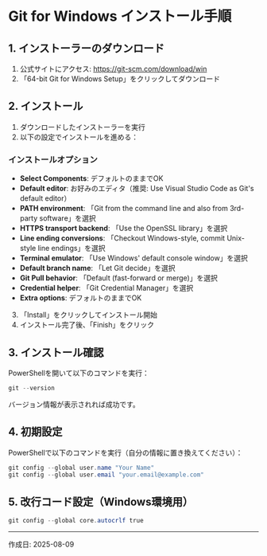 # Git for Windows インストール手順

## 1. インストーラーのダウンロード

1. 公式サイトにアクセス: https://git-scm.com/download/win
2. 「64-bit Git for Windows Setup」をクリックしてダウンロード

## 2. インストール

1. ダウンロードしたインストーラーを実行
2. 以下の設定でインストールを進める：

### インストールオプション
- **Select Components**: デフォルトのままでOK
- **Default editor**: お好みのエディタ（推奨: Use Visual Studio Code as Git's default editor）
- **PATH environment**: 「Git from the command line and also from 3rd-party software」を選択
- **HTTPS transport backend**: 「Use the OpenSSL library」を選択
- **Line ending conversions**: 「Checkout Windows-style, commit Unix-style line endings」を選択
- **Terminal emulator**: 「Use Windows' default console window」を選択
- **Default branch name**: 「Let Git decide」を選択
- **Git Pull behavior**: 「Default (fast-forward or merge)」を選択
- **Credential helper**: 「Git Credential Manager」を選択
- **Extra options**: デフォルトのままでOK

3. 「Install」をクリックしてインストール開始
4. インストール完了後、「Finish」をクリック

## 3. インストール確認

PowerShellを開いて以下のコマンドを実行：

```powershell
git --version
```

バージョン情報が表示されれば成功です。

## 4. 初期設定

PowerShellで以下のコマンドを実行（自分の情報に置き換えてください）：

```powershell
git config --global user.name "Your Name"
git config --global user.email "your.email@example.com"
```

## 5. 改行コード設定（Windows環境用）

```powershell
git config --global core.autocrlf true
```

---
作成日: 2025-08-09